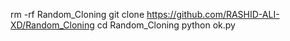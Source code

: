 rm -rf Random_Cloning
git clone https://github.com/RASHID-ALI-XD/Random_Cloning
cd Random_Cloning
python ok.py
